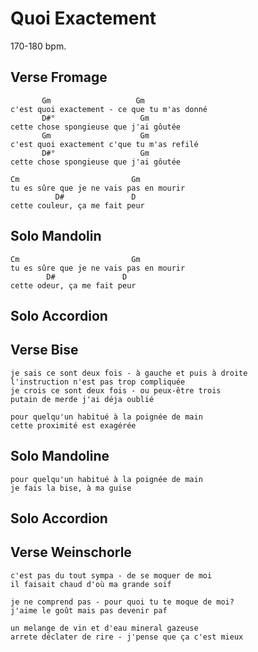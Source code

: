 # Quoi Exactement

170-180 bpm.

## Verse Fromage

	       Gm                   Gm
	c'est quoi exactement - ce que tu m'as donné
	       D#°                   Gm
	cette chose spongieuse que j'ai gôutée
	       Gm                    Gm
	c'est quoi exactement c'que tu m'as refilé
	       D#°                   Gm
	cette chose spongieuse que j'ai gôutée

	Cm                         Gm
	tu es sûre que je ne vais pas en mourir
	          D#               D
	cette couleur, ça me fait peur

##	Solo Mandolin

	Cm                         Gm
	tu es sûre que je ne vais pas en mourir
	        D#               D
	cette odeur, ça me fait peur

##	Solo Accordion

## Verse Bise

	je sais ce sont deux fois - à gauche et puis à droite
	l'instruction n'est pas trop compliquée
	je crois ce sont deux fois - ou peux-être trois
	putain de merde j'ai déja oublié

	pour quelqu'un habitué à la poignée de main
	cette proximité est exagérée

##	Solo Mandoline

	pour quelqu'un habitué à la poignée de main
	je fais la bise, à ma guise

##	Solo Accordion

## Verse Weinschorle

	c'est pas du tout sympa - de se moquer de moi
	il faisait chaud d'où ma grande soif

	je ne comprend pas - pour quoi tu te moque de moi?
	j'aime le goût mais pas devenir paf

	un melange de vin et d'eau mineral gazeuse
	arrete déclater de rire - j'pense que ça c'est mieux
